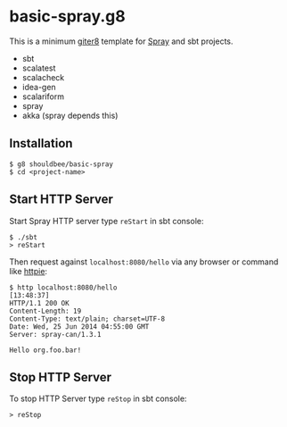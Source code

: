 # basic-spray.g8

This is a minimum [giter8] template for [Spray] and sbt projects.

* sbt
* scalatest
* scalacheck
* idea-gen
* scalariform
* spray
* akka (spray depends this)

## Installation

```console
$ g8 shouldbee/basic-spray
$ cd <project-name>
```

## Start HTTP Server

Start Spray HTTP server type `reStart` in sbt console:

```console
$ ./sbt
> reStart
```

Then request against `localhost:8080/hello` via any browser or command like [httpie]:

```console
$ http localhost:8080/hello                                                                                                                                                                                                                                          [13:48:37]
HTTP/1.1 200 OK
Content-Length: 19
Content-Type: text/plain; charset=UTF-8
Date: Wed, 25 Jun 2014 04:55:00 GMT
Server: spray-can/1.3.1

Hello org.foo.bar!
```

## Stop HTTP Server

To stop HTTP Server type `reStop` in sbt console:

```console
> reStop
```

[giter8]: https://github.com/n8han/giter8
[Spray]: http://spray.io
[httpie]: https://github.com/jakubroztocil/httpie
